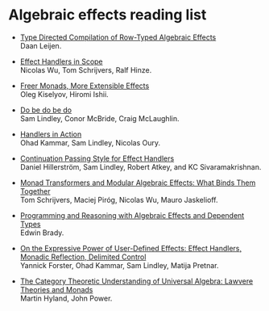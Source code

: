 # Algebraic effects reading list

- [Type Directed Compilation of Row-Typed Algebraic Effects](https://www.microsoft.com/en-us/research/wp-content/uploads/2016/12/algeff.pdf)  
  Daan Leijen.

- [Effect Handlers in Scope](http://www.cs.ox.ac.uk/people/nicolas.wu/papers/Scope.pdf)  
  Nicolas Wu, Tom Schrijvers, Ralf Hinze.

- [Freer Monads, More Extensible Effects](http://okmij.org/ftp/Haskell/extensible/more.pdf)  
  Oleg Kiselyov, Hiromi Ishii.

- [Do be do be do](http://homepages.inf.ed.ac.uk/slindley/papers/frankly.pdf)  
  Sam Lindley, Conor McBride, Craig McLaughlin.

- [Handlers in Action](http://homepages.inf.ed.ac.uk/slindley/papers/handlers.pdf)  
  Ohad Kammar, Sam Lindley, Nicolas Oury.

- [Continuation Passing Style for Effect Handlers](https://bentnib.org/handlers-cps.html)  
  Daniel Hillerström, Sam Lindley, Robert Atkey, and KC Sivaramakrishnan.

- [Monad Transformers and Modular Algebraic Effects: What Binds Them Together](https://lirias.kuleuven.be/handle/123456789/551419)  
  Tom Schrijvers, Maciej Piróg, Nicolas Wu, Mauro Jaskelioff.

- [Programming and Reasoning with Algebraic Effects and Dependent Types](https://pdfs.semanticscholar.org/973c/87a8c2709c7325a099fa09bb381c7b531c38.pdf)  
  Edwin Brady.

- [On the Expressive Power of User-Defined Effects: Effect Handlers, Monadic Reflection, Delimited Control](https://dl.acm.org/citation.cfm?doid=3136534.3110257)  
  Yannick Forster, Ohad Kammar, Sam Lindley, Matija Pretnar.

- [The Category Theoretic Understanding of Universal Algebra: Lawvere Theories and Monads](https://www.dpmms.cam.ac.uk/~martin/Research/Publications/2007/hp07.pdf)  
  Martin Hyland, John Power.


